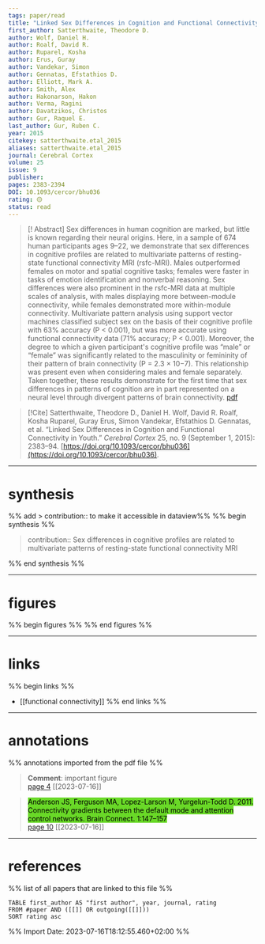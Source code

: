 ```yaml
---
tags: paper/read
title: "Linked Sex Differences in Cognition and Functional Connectivity in Youth" 
first_author: Satterthwaite, Theodore D. 
author: Wolf, Daniel H. 
author: Roalf, David R. 
author: Ruparel, Kosha 
author: Erus, Guray 
author: Vandekar, Simon 
author: Gennatas, Efstathios D. 
author: Elliott, Mark A. 
author: Smith, Alex 
author: Hakonarson, Hakon 
author: Verma, Ragini 
author: Davatzikos, Christos 
author: Gur, Raquel E. 
last_author: Gur, Ruben C.
year: 2015     
citekey: satterthwaite.etal_2015
aliases: satterthwaite.etal_2015
journal: Cerebral Cortex  
volume: 25 
issue: 9    
publisher:       
pages: 2383-2394   
DOI: 10.1093/cercor/bhu036
rating: 🟡
status: read
---
```

> [! Abstract]
> Sex differences in human cognition are marked, but little is known regarding their neural origins. Here, in a sample of 674 human participants ages 9–22, we demonstrate that sex differences in cognitive profiles are related to multivariate patterns of resting-state functional connectivity MRI (rsfc-MRI). Males outperformed females on motor and spatial cognitive tasks; females were faster in tasks of emotion identification and nonverbal reasoning. Sex differences were also prominent in the rsfc-MRI data at multiple scales of analysis, with males displaying more between-module connectivity, while females demonstrated more within-module connectivity. Multivariate pattern analysis using support vector machines classified subject sex on the basis of their cognitive profile with 63% accuracy (P &lt; 0.001), but was more accurate using functional connectivity data (71% accuracy; P &lt; 0.001). Moreover, the degree to which a given participant's cognitive profile was “male” or “female” was significantly related to the masculinity or femininity of their pattern of brain connectivity (P = 2.3 × 10−7). This relationship was present even when considering males and female separately. Taken together, these results demonstrate for the first time that sex differences in patterns of cognition are in part represented on a neural level through divergent patterns of brain connectivity. [pdf](file:///Users/kamp/Zotero/storage/5BX3MXQZ/Satterthwaite%20et%20al_2015_Linked%20Sex%20Differences%20in%20Cognition%20and%20Functional%20Connectivity%20in%20Youth.pdf)

> [!Cite] Satterthwaite, Theodore D., Daniel H. Wolf, David R. Roalf, Kosha Ruparel, Guray Erus, Simon Vandekar, Efstathios D. Gennatas, et al. “Linked Sex Differences in Cognition and Functional Connectivity in Youth.” _Cerebral Cortex_ 25, no. 9 (September 1, 2015): 2383–94. [https://doi.org/10.1093/cercor/bhu036](https://doi.org/10.1093/cercor/bhu036).  

---
# synthesis
%% add > contribution:: to make it accessible in dataview%%
%% begin synthesis %%
> contribution:: Sex differences in cognitive profiles are related to multivariate patterns of resting-state functional connectivity MRI 

%% end synthesis %%

---
# figures
%% begin figures %%
%% end figures %%

---
# links 
%% begin links %%
- [[functional connectivity]]
%% end links %%

---
# annotations
%% annotations imported from the pdf file %%

  
> **Comment**: important figure  
> [page 4](file:///Users/kamp/Zotero/storage/5BX3MXQZ/Satterthwaite%20et%20al_2015_Linked%20Sex%20Differences%20in%20Cognition%20and%20Functional%20Connectivity%20in%20Youth.pdf) [[2023-07-16]]  

  
> <mark style="background-color: #69d927">Anderson JS, Ferguson MA, Lopez-Larson M, Yurgelun-Todd D. 2011. Connectivity gradients between the default mode and attention control networks. Brain Connect. 1:147–157 </mark>  
> [page 10](file:///Users/kamp/Zotero/storage/5BX3MXQZ/Satterthwaite%20et%20al_2015_Linked%20Sex%20Differences%20in%20Cognition%20and%20Functional%20Connectivity%20in%20Youth.pdf) [[2023-07-16]]  

---
# references
%% list of all papers that are linked to this file %%
```dataview
TABLE first_author AS "first author", year, journal, rating 
FROM #paper AND ([[]] OR outgoing([[]]))
SORT rating asc
```



%% Import Date: 2023-07-16T18:12:55.460+02:00 %%
